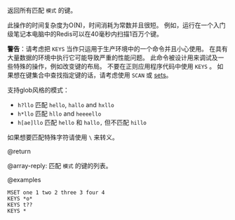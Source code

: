 返回所有匹配 `模式` 的键。

此操作的时间复杂度为O(N)，时间消耗为常数并且很短。
例如，运行在一个入门级笔记本电脑中的Redis可以在40毫秒内扫描1百万个键。

**警告**：请考虑把 `KEYS` 当作只运用于生产环境中的一个命令并且小心使用。
在具有大量数据的环境中执行它可能导致严重的性能问题。
此命令被设计用来调试及一些特殊的操作，例如改变键的布局。
不要在正则应用程序代码中使用 `KEYS` 。
如果想在键集合中查找指定键的话，请考虑使用 `SCAN` 或 [sets][tdts]。

[tdts]: /topics/data-types#sets

支持glob风格的模式：

* `h?llo` 匹配 `hello`, `hallo` and `hxllo`
* `h*llo` 匹配 `hllo` and `heeeello`
* `h[ae]llo` 匹配 `hello` 和 `hallo,` 但不匹配 `hillo`

如果想要匹配特殊字符请使用 `\` 来转义。

@return

@array-reply: 匹配 `模式` 的键的列表。

@examples

```cli
MSET one 1 two 2 three 3 four 4
KEYS *o*
KEYS t??
KEYS *
```
